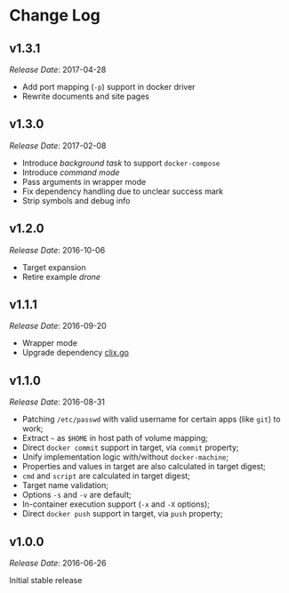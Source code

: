 # Change Log

## v1.3.1

_Release Date_: 2017-04-28

- Add port mapping (`-p`) support in docker driver
- Rewrite documents and site pages

## v1.3.0

_Release Date_: 2017-02-08

- Introduce _background task_ to support `docker-compose`
- Introduce _command mode_
- Pass arguments in wrapper mode
- Fix dependency handling due to unclear success mark
- Strip symbols and debug info

## v1.2.0

_Release Date_: 2016-10-06

- Target expansion
- Retire example _drone_

## v1.1.1

_Release Date_: 2016-09-20

- Wrapper mode
- Upgrade dependency [clix.go](https://github.com/codingbrain/clix.go)

## v1.1.0

_Release Date_: 2016-08-31

- Patching `/etc/passwd` with valid username for certain apps (like `git`) to work;
- Extract `~` as `$HOME` in host path of volume mapping;
- Direct `docker commit` support in target, via `commit` property;
- Unify implementation logic with/without `docker-machine`;
- Properties and values in target are also calculated in target digest;
- `cmd` and `script` are calculated in target digest;
- Target name validation;
- Options `-s` and `-v` are default;
- In-container execution support (`-x` and `-X` options);
- Direct `docker push` support in target, via `push` property;

## v1.0.0

_Release Date_: 2016-06-26

Initial stable release
